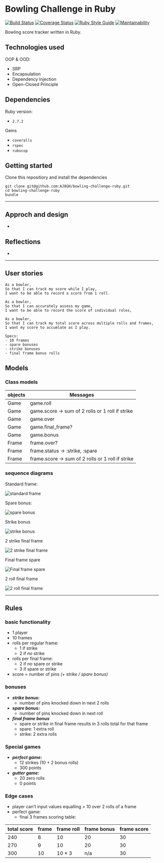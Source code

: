 Bowling Challenge in Ruby
==========================

[![Build Status](https://travis-ci.com/AJ8GH/bowling-challenge-ruby.svg?branch=main)](https://travis-ci.com/AJ8GH/bowling-challenge-ruby) [![Coverage Status](https://coveralls.io/repos/github/AJ8GH/bowling-challenge-ruby/badge.svg?branch=main)](https://coveralls.io/github/AJ8GH/bowling-challenge-ruby?branch=main) [![Ruby Style Guide](https://img.shields.io/badge/code_style-rubocop-brightgreen.svg)](https://github.com/rubocop/rubocop) [![Maintainability](https://api.codeclimate.com/v1/badges/6c830bd55e2312455aa1/maintainability)](https://codeclimate.com/github/AJ8GH/bowling-challenge-ruby/maintainability)

Bowling score tracker written in Ruby.

## Technologies used

OOP & OOD:
- SRP
- Encapsulation
- Dependency Injection
- Open-Closed Principle

## Dependencies

Ruby version:
- `2.7.2`

Gems
- `coveralls`
- `rspec`
- `rubocop`

## Getting started

Clone this repositiory and install the dependencies

```shell
git clone git@github.com:AJ8GH/bowling-challenge-ruby.git
cd bowling-challenge-ruby
bundle
```

--------

## Approch and design
-

## Reflections
-

---------

## User stories

```
As a bowler,
So that I can track my score while I play,
I want to be able to record a score from 1 roll.

As a bowler,
So that I can accurately assess my game,
I want to be able to record the score of individual roles,

As a bowler,
So that I can track my total score across multiple rolls and frames,
I want my score to accumlate as I play.

Specs:
- 10 frames
- spare bonuses
- strike bonuses
- final frame bonus rolls
```

## Models

### Class models

objects | Messages
--------|----------
Game    | game.roll
Game    | game.score -> sum of 2 rolls or 1 roll if strike
Game    | game.over
Game    | game.final_frame?
Game    | game.bonus
Frame   | frame.over?
Frame   | frame.status -> :strike, :spare
Frame   | frame.score -> sum of 2 rolls or 1 roll if strike

### sequence diagrams

Standard frame:

![standard frame](images/standard-frame.png)

Spare bonus:

![spare bonus](images/spare-bonus.png)

Strike bonus

![strike bonus](images/strike-bonus.png)

2 strike final frame

![2 strike final frame](images/2-strike-final-frame.png)

Final frame spare

![Final frame spare](images/final-frame-spare.png)

2 roll final frame

![2 roll final frame](images/2-roll-final-frame.png)

----

## Rules

### basic functionality
- 1 player
- 10 frames
- rolls per regular frame:
  - 1 if strike
  - 2 if *no* strike
- rolls per final frame:
  - 2 if *no* spare or strike
  - 3 if spare or strike
- score = number of pins *(+ strike / spare bonus)*

### bonuses
- ***strike bonus:***
  - number of pins knocked down in next 2 rolls
- ***spare bonus:***
  - number of pins knocked down in next roll
- ***final frame bonus***
  - spare or strike in final frame results in 3 rolls total for that frame
  - spare: 1 extra roll
  - strike: 2 extra rolls

### Special games
- ***perfect game:***
  - 12 strikes (10 + 2 bonus rolls)
  - 300 points
- ***gutter game:***
  - 20 zero rolls
  - 0 points

### Edge cases
- player can't input values equalling > 10 over 2 rolls of a frame
- perfect game:
  - final 3 frames scoring table:

total score | frame | frame roll | frame bonus | frame score
------------|-------|------------|-------------|-------------
240         | 8     | 10         | 20          | 30
270         | 9     | 10         | 20          | 30
300         | 10    | 10 * 3     | n/a         | 30
